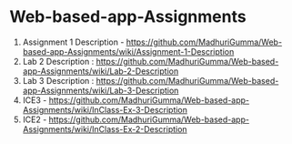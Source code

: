 # Web-based-app-Assignments

1. Assignment 1 Description - https://github.com/MadhuriGumma/Web-based-app-Assignments/wiki/Assignment-1-Description
2. Lab 2 Description : https://github.com/MadhuriGumma/Web-based-app-Assignments/wiki/Lab-2-Description
3. Lab 3 Description : https://github.com/MadhuriGumma/Web-based-app-Assignments/wiki/Lab-3-Description
4. ICE3 - https://github.com/MadhuriGumma/Web-based-app-Assignments/wiki/InClass-Ex-3-Description
5. ICE2 - https://github.com/MadhuriGumma/Web-based-app-Assignments/wiki/InClass-Ex-2-Description
